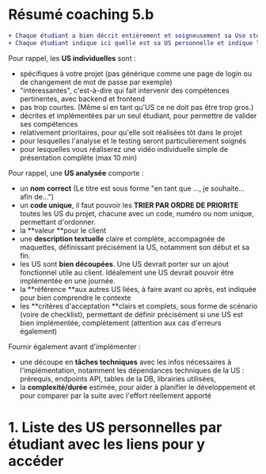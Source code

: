 # Résumé coaching 5.b
```diff
+ Chaque étudiant a bien décrit entièrement et soigneusement sa Use story personnelle, comme attendu. 
+ Chaque étudiant indique ici quelle est sa US personnelle et indique le lien pour pouvoir accéder à sa description.
```

Pour rappel, les **US individuelles** sont :
* spécifiques à votre projet (pas générique comme une page de login ou de changement de mot de passe par exemple)
* "intéressantes", c'est-à-dire qui fait intervenir des compétences pertinentes, avec backend et frontend
* pas trop courtes. (Même si en tant qu'US ce ne doit pas être trop gros.)
* décrites et implémentées par un seul étudiant, pour permettre de valider ses compétences
* relativement prioritaires, pour qu'elle soit réalisées tôt dans le projet
* pour lesquelles l'analyse et le testing seront particulièrement soignés
* pour lesquelles vous réaliserez une vidéo individuelle simple de présentation complète (max 10 min)

Pour rappel, une **US analysée** comporte :
- un **nom correct** (Le titre est sous forme "en tant que …, je souhaite… afin de…")
- un **code unique**, il faut pouvoir les **TRIER PAR ORDRE DE PRIORITE** toutes les US du projet, chacune avec un code, numéro ou nom unique, permettant d'ordonner.
- la **valeur **pour le client
- une **description textuelle** claire et complète, accompagnée de maquettes, définissant précisément la US, notamment son début et sa fin.
- les US sont **bien découpées**. Une US devrait porter sur un ajout fonctionnel utile au client. Idéalement une US devrait pouvoir être implémentée en une journée.
- la **référence **aux autres US liées, à faire avant ou après, est indiquée pour bien comprendre le contexte
- les **critères d'acceptation **clairs et complets, sous forme de scénario (voire de checklist), permettant de définir précisément si une US est bien implémentée, complètement (attention aux cas d'erreurs également)

Fournir également avant d'implémenter : 
- une découpe en **tâches techniques** avec les infos nécessaires à l'implémentation, notamment les dépendances techniques de la US : prérequis, endpoints API, tables de la DB, librairies utilisées, 
- la **complexité/durée** estimée, pour aider à planifier le développement et pour comparer par la suite avec l'effort réellement apporté

# 1. Liste des US personnelles par étudiant avec les liens pour y accéder















































